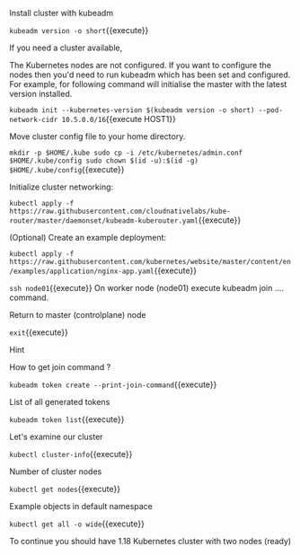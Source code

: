 Install cluster with kubeadm 


`kubeadm version -o short`{{execute}}


If you need a cluster available,

The Kubernetes nodes are not configured. If you want to configure the nodes then you'd need to run kubeadm which has been set and configured. For example, for following command will initialise the master with the latest version installed.

`kubeadm init --kubernetes-version $(kubeadm version -o short) --pod-network-cidr 10.5.0.0/16`{{execute HOST1}}

Move cluster config file to your home directory.

`mkdir -p $HOME/.kube
sudo cp -i /etc/kubernetes/admin.conf $HOME/.kube/config
sudo chown $(id -u):$(id -g) $HOME/.kube/config`{{execute}}

Initialize cluster networking:

`kubectl apply -f https://raw.githubusercontent.com/cloudnativelabs/kube-router/master/daemonset/kubeadm-kuberouter.yaml`{{execute}}

 (Optional) Create an example deployment:

 `kubectl apply -f https://raw.githubusercontent.com/kubernetes/website/master/content/en/examples/application/nginx-app.yaml`{{execute}}


`ssh node01`{{execute}}
On worker node (node01) 
execute kubeadm join .... command.

Return to master (controlplane) node

`exit`{{execute}}

Hint

How to get join command ?

`kubeadm token create --print-join-command`{{execute}}

List of all generated tokens

`kubeadm token list`{{execute}}

Let's examine our cluster

`kubectl cluster-info`{{execute}}

Number of cluster nodes

`kubectl get nodes`{{execute}}

Example objects in default namespace

`kubectl get all -o wide`{{execute}}

To continue you should have 1.18 Kubernetes cluster with two nodes (ready)
